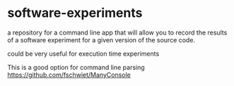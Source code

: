 # software-experiments

a repository for a command line app that will allow you to record the results of a software experiment for a given version of the source code.

could be very useful for execution time experiments

This is a good option for command line parsing
https://github.com/fschwiet/ManyConsole
